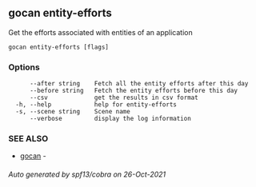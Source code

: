 ## gocan entity-efforts

Get the efforts associated with entities of an application

```
gocan entity-efforts [flags]
```

### Options

```
      --after string    Fetch all the entity efforts after this day
      --before string   Fetch the entity efforts before this day
      --csv             get the results in csv format
  -h, --help            help for entity-efforts
  -s, --scene string    Scene name
      --verbose         display the log information
```

### SEE ALSO

* [gocan](gocan.md)	 - 

###### Auto generated by spf13/cobra on 26-Oct-2021
